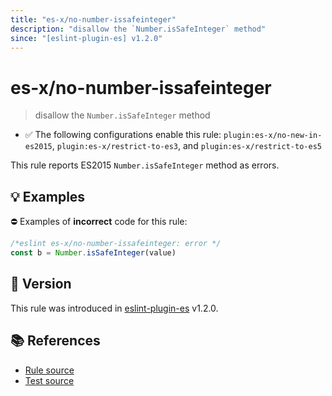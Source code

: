 ```yaml
---
title: "es-x/no-number-issafeinteger"
description: "disallow the `Number.isSafeInteger` method"
since: "[eslint-plugin-es] v1.2.0"
---
```


# es-x/no-number-issafeinteger
> disallow the `Number.isSafeInteger` method

- ✅ The following configurations enable this rule: `plugin:es-x/no-new-in-es2015`, `plugin:es-x/restrict-to-es3`, and `plugin:es-x/restrict-to-es5`

This rule reports ES2015 `Number.isSafeInteger` method as errors.

## 💡 Examples

⛔ Examples of **incorrect** code for this rule:

<eslint-playground type="bad">

```js
/*eslint es-x/no-number-issafeinteger: error */
const b = Number.isSafeInteger(value)
```

</eslint-playground>

## 🚀 Version

This rule was introduced in [eslint-plugin-es] v1.2.0.

[eslint-plugin-es]: https://github.com/mysticatea/eslint-plugin-es

## 📚 References

- [Rule source](https://github.com/eslint-community/eslint-plugin-es-x/blob/master/lib/rules/no-number-issafeinteger.js)
- [Test source](https://github.com/eslint-community/eslint-plugin-es-x/blob/master/tests/lib/rules/no-number-issafeinteger.js)
